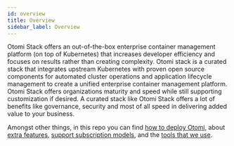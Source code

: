 ```yaml
---
id: overview
title: Overview
sidebar_label: Overview
---
```


Otomi Stack offers an out-of-the-box enterprise container management platform (on top of Kubernetes) that increases developer efficiency and focuses on results rather than creating complexity. Otomi stack is a curated stack that integrates upstream Kubernetes with proven open source components for automated cluster operations and application lifecycle management to create a unified enterprise container management platform. Otomi Stack offers organizations maturity and speed while still supporting customization if desired. A curated stack like Otomi Stack offers a lot of benefits like governance, security and most of all speed in delivering added value to your business.

Amongst other things, in this repo you can find [how to deploy Otomi](how-to-deploy.md), about [extra features](extra-features.md), [support subscription models](support-subscription.md), and the [tools that we use](tools-used.md).
